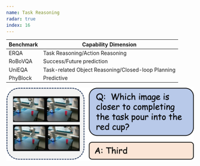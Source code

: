```yaml
---
name: Task Reasoning
radar: true
index: 16
---
```


<div class="row">
<div class="col-8">

| **Benchmark** | **Capability Dimension**                           |
| ------------- | -------------------------------------------------- |
| ERQA          | Task Reasoning/Action Reasoning                    |
| RoBoVQA       | Success/Future prediction                          |
| UniEQA        | Task-related Object Reasoning/Closed-loop Planning |
| PhyBlock      | Predictive                                         |

</div>

<div class="col-4">

![alt text](taskreasoning.png)

</div>

</div>

